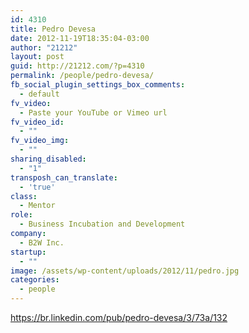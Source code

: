 ```yaml
---
id: 4310
title: Pedro Devesa
date: 2012-11-19T18:35:04-03:00
author: "21212"
layout: post
guid: http://21212.com/?p=4310
permalink: /people/pedro-devesa/
fb_social_plugin_settings_box_comments:
  - default
fv_video:
  - Paste your YouTube or Vimeo url
fv_video_id:
  - ""
fv_video_img:
  - ""
sharing_disabled:
  - "1"
transposh_can_translate:
  - 'true'
class:
  - Mentor
role:
  - Business Incubation and Development
company:
  - B2W Inc.
startup:
  - ""
image: /assets/wp-content/uploads/2012/11/pedro.jpg
categories:
  - people
---
```

https://br.linkedin.com/pub/pedro-devesa/3/73a/132